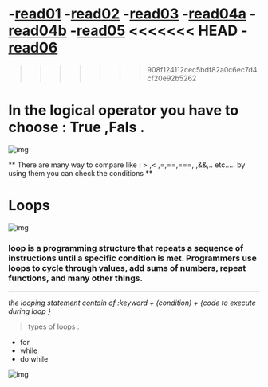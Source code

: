 -[read01](read01.md)
-[read02](read02.md)
-[read03](read03.md)
-[read04a](read04a.md)
-[read04b](read04b.md)
-[read05](read05.md)
<<<<<<< HEAD
-[read06](read06.md)
=======
>>>>>>> 908f124112cec5bdf82a0c6ec7d4cf20e92b5262




# In the logical operator you have to choose : True ,Fals .


![img](https://www.researchgate.net/profile/Ernesto-C-B-De-Matos-2/publication/288671030/figure/tbl1/AS:668782779453446@1536461648306/2-B-Notation-Logical-Operators.png)

 ** There are many way to compare like : > ,< ,=,==,===,
,&&,.. etc..... by using them you can check the conditions ** 


# Loops 

![img](https://media.geeksforgeeks.org/wp-content/uploads/Loop1.png)

 ### loop is a programming structure that repeats a sequence of instructions until a specific condition is met. Programmers use loops to cycle through values, add sums of numbers, repeat functions, and many other things.
 ---------------------------


 *the looping statement contain of :keyword + (condition) + {code to execute during loop
}*

> types of loops  :
* for 
* while 
* do while

![img](https://designshack.net/wp-content/uploads/prog101-2.jpg)